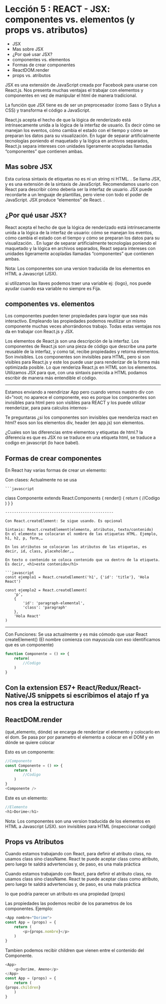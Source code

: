 # Lección 5 : REACT - JSX: componentes vs. elementos (y props vs. atributos)

* JSX
* Mas sobre JSX
* ¿Por qué usar JSX?
* componentes vs. elementos
* Formas de crear componentes
* ReactDOM.render
* props vs. atributos

JSX es una extensión de JavaScript creada por Facebook para usarse con React.js. Nos presenta muchas ventajas el trabajar con elementos y componentes en vez de manipular el html de manera tradicional.

La función que JSX tiene es de ser un preprocesador (como Sass o Stylus a CSS) y transforma el código a JavaScript.

React.js acepta el hecho de que la lógica de renderizado está intrínsecamente unida a la lógica de la interfaz de usuario. Es decir cómo se manejan los eventos, cómo cambia el estado con el tiempo y cómo se preparan los datos para su visualización. En lugar de separar artificialmente tecnologías poniendo el maquetado y la lógica en archivos separados, React.js separa intereses con unidades ligeramente acopladas llamadas “componentes” que contienen ambas.

## Mas sobre JSX
Esta curiosa sintaxis de etiquetas no es ni un string ni HTML.
.
Se llama JSX, y es una extensión de la sintaxis de JavaScript. Recomendamos usarlo con React para describir cómo debería ser la interfaz de usuario. JSX puede recordarte a un lenguaje de plantillas, pero viene con todo el poder de JavaScript. JSX produce “elementos” de React.
.
## ¿Por qué usar JSX?

React acepta el hecho de que la lógica de renderizado está intrínsecamente unida a la lógica de la interfaz de usuario: cómo se manejan los eventos, cómo cambia el estado con el tiempo y cómo se preparan los datos para su visualización.
.
En lugar de separar artificialmente tecnologías poniendo el maquetado y la lógica en archivos separados, React separa intereses con unidades ligeramente acopladas llamadas “componentes” que contienen ambas.

Nota: Los componentes son una version traducida de los elementos en HTML a Javascript (JSX).

si utilizamos las llaves podemos traer una variable ej: {logo}, nos puede ayudar cuando esa variable no siempre es Fija.

## componentes vs. elementos

Los componentes pueden tener propiedades para lograr que sea más interactivo. Empleando las propiedades podemos reutilizar un mismo componente muchas veces ahorrándonos trabajo. Todas estas ventajas nos da en trabajar con React.js y JSX.

Los elementos de React.js son una descripción de la interfaz. Los componentes de React.js son una pieza de código que describe una parte reusable de la interfaz, y como tal, recibe propiedades y retorna elementos. Son invisibles. Los componentes son invisibles para HTML, pero si son visibles para React.js y este los puede usar para renderizar de la forma más optimizada posible. Lo que renderiza React.js en HTML son los elementos. Utilizamos JSX para que, con una sintaxis parecida a HTML podamos escribir de manera más entendible el código.

-------------------------------------------------
Estamos enviando a reendirizar App pero cuando vemos nuestro div con id="root; no aparece el componente, eso es porque los componentes son invisibles para html pero son visibles para REACT y los puede utilizar reenderizar, para  para calculos internos-

Te preguntaras ¿si los componentes son invisibles que reenderiza react en html?
esos son los elementos div, header (en app.js) son elementos.

¿Cuales son las diferencias entre elementos y etiquetas de html.?
la diferencia es que es JSX no se traduce en una etiqueta html, se traduce a codigo en javascript (lo hace babel).

## Formas de crear componentes

En React hay varias formas de crear un elemento:

Con clases: Actualmente no se usa

	```javascript
class Componente extends React.Components {
	render() {
		return (
			//Codigo
		)
	}
} 
```
-------------------------------------------------

Con React.createElement: Se sigue usando. Es opcional

Sintaxis: React.createElement(elemento, atributos, texto/contenido)
En el elemento se colocaran el nombre de las etiquetas HTML. Ejemplo, h1, h2, p, form,…

En los atributos se colocaran los atributos de las etiquetas, es decir, id, class, placeholder,…

En texto o contenido se coloca contenido que va dentro de la etiqueta. Es decir, <h1>este contenido</h1>

```javascript
const ejemplo1 = React.createElement('h1', {'id': 'title'}, 'Hola React')

const ejemplo2 = React.createElement(
	'p',
	{
		'id': 'paragraph-elemental',
		'class': 'paragraph'
	},
	'Hola React'
)
```
-------------------------------------------------
Con Funciones: Se usa actualmente y es más cómodo que usar React createElement()
(El nombre comienza con mayuscula con eso identificamos que es un componente)
```javascript
function Componente = () => {
	return(
		//Codigo
	)
}
```

Con la extension ES7+ React/Redux/React-Native/JS snippets
si escribimos el atajo rf ya nos crea la estructura
-------------------------------------------------
## ReactDOM.render
(qué_elemento, dónde) se encarga de renderizar el elemento y colocarlo en el dom. Se pasa por por parametro el elemento a colocar en el DOM y en dónde se quiere colocar

Esto es un componente:

```javascript
//Componente
const Componente = () => {
	return (
		//Codigo
	)
}
<Componente />
```

Este es un elemento:
```javascript
//Elemento
<h1>Dorime</h1>
```
Nota: Los componentes son una version traducida de los elementos en HTML a Javascript (JSX). son invisibles para HTML (inspeccionar codigo)

## Props vs Atributos
Cuando estamos trabajando con React, para definir el atributo class, no usamos class sino className. React te puede aceptar class como atributo, pero luego te saldrá advertencias y, de paso, es una mala práctica

Cuando estamos trabajando con React, para definir el atributo class, no usamos class sino className. React te puede aceptar class como atributo, pero luego te saldrá advertencias y, de paso, es una mala práctica

lo que podria parecer un atributo es una propiedad (props)

Las propiedades las podemos recibir de los parametros de los componentes. Ejemplo:
```javascript
<App nombre="Dorime">
const App = (props) = {
	return (
		<p>{props.nombre}</p>
	)
}
```
Tambien podemos recibir children que vienen entre el contenido del Componente.
```javascript
<App>
	<p>Dorime, Ameno</p>
</App>
const App = (props) = {
	return (
{props.children}
	)
}
```




